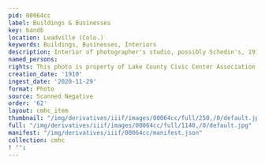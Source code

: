 ```yaml
---
pid: 00064cc
label: Buildings & Businesses
key: bandb
location: Leadville (Colo.)
keywords: Buildings, Businesses, Interiors
description: Interior of photographer's studio, possibly Schedin's, 1910
named_persons: 
rights: This photo is property of Lake County Civic Center Association.
creation_date: '1910'
ingest_date: '2020-11-29'
format: Photo
source: Scanned Negative
order: '62'
layout: cmhc_item
thumbnail: "/img/derivatives/iiif/images/00064cc/full/250,/0/default.jpg"
full: "/img/derivatives/iiif/images/00064cc/full/1140,/0/default.jpg"
manifest: "/img/derivatives/iiif/00064cc/manifest.json"
collection: cmhc
! '': 
---
```

